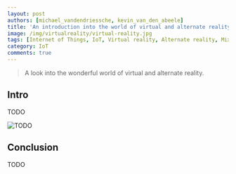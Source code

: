 ```yaml
---
layout: post
authors: [michael_vandendriessche, kevin_van_den_abeele]
title: 'An introduction into the world of virtual and alternate reality'
image: /img/virtualreality/virtual-reality.jpg
tags: [Internet of Things, IoT, Virtual reality, Alternate reality, Mixed reality, Merged reality, Oculus rift, Oculus, HTC vive, vive, steamVR, steam, unreal engine, unity, hololens, microsoft, google glass, google]
category: IoT
comments: true
---
```

<link rel="stylesheet" href="https://cdnjs.cloudflare.com/ajax/libs/lightbox2/2.9.0/css/lightbox.css" />
<script src="https://cdnjs.cloudflare.com/ajax/libs/jquery/3.2.1/jquery.min.js"></script>
<script src="https://cdnjs.cloudflare.com/ajax/libs/lightbox2/2.9.0/js/lightbox.min.js"></script>

> A look into the wonderful world of virtual and alternate reality.

## Intro
TODO

<img alt="TODO" src="{{ '/img/virtualreality/todo.jpg' | prepend: site.baseurl }}" class="image fit">

## Conclusion
TODO